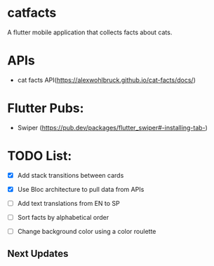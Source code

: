 # catfacts

A flutter mobile application that collects facts about cats.

# APIs
- cat facts API(https://alexwohlbruck.github.io/cat-facts/docs/)

# Flutter Pubs: 
- Swiper (https://pub.dev/packages/flutter_swiper#-installing-tab-)

# TODO List:
- [X] Add stack transitions between cards
- [X] Use Bloc architecture to pull data from APIs
- [ ] Add text translations from EN to SP
- [ ] Sort facts by alphabetical order
- [ ] Change background color using a color roulette


## Next Updates


